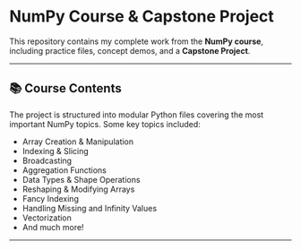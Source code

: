 # NumPy Course & Capstone Project

This repository contains my complete work from the **NumPy course**, including practice files, concept demos, and a **Capstone Project**.

---

## 📚 Course Contents

The project is structured into modular Python files covering the most important NumPy topics. Some key topics included:

- Array Creation & Manipulation
- Indexing & Slicing
- Broadcasting
- Aggregation Functions
- Data Types & Shape Operations
- Reshaping & Modifying Arrays
- Fancy Indexing
- Handling Missing and Infinity Values
- Vectorization
- And much more!

---
